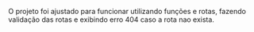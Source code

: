 O projeto foi ajustado para funcionar utilizando funções 
e rotas, fazendo validação das rotas e exibindo erro 404 caso
a rota nao exista.
